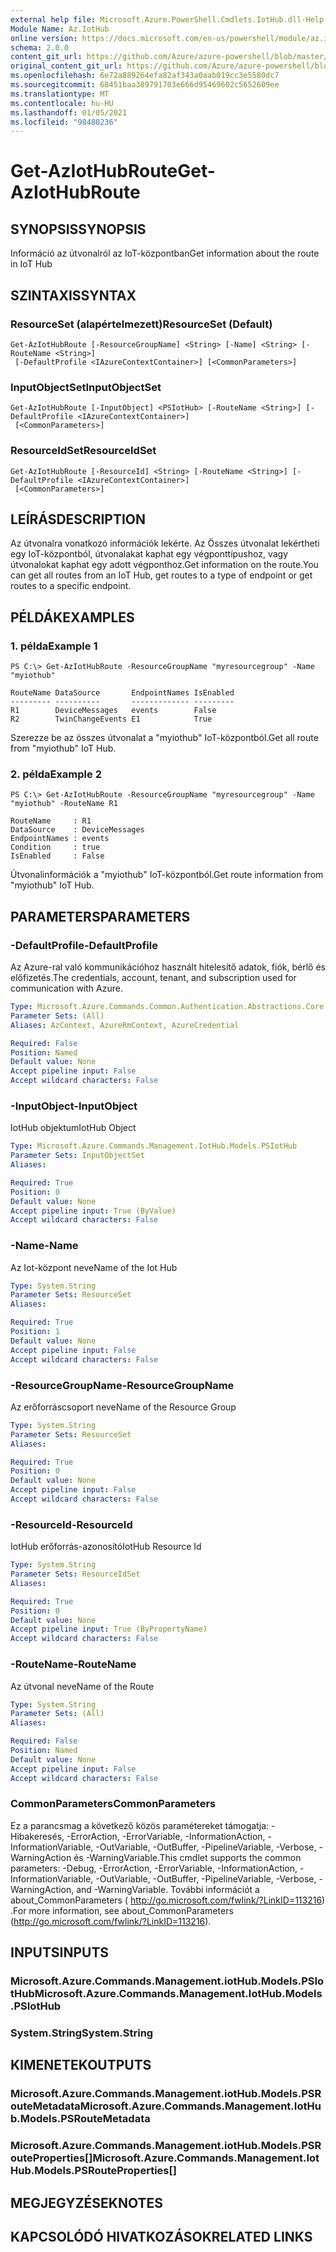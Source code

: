 ```yaml
---
external help file: Microsoft.Azure.PowerShell.Cmdlets.IotHub.dll-Help.xml
Module Name: Az.IotHub
online version: https://docs.microsoft.com/en-us/powershell/module/az.iothub/get-aziothubroute
schema: 2.0.0
content_git_url: https://github.com/Azure/azure-powershell/blob/master/src/IotHub/IotHub/help/Get-AzIotHubRoute.md
original_content_git_url: https://github.com/Azure/azure-powershell/blob/master/src/IotHub/IotHub/help/Get-AzIotHubRoute.md
ms.openlocfilehash: 6e72a889264efa82af343a0aab019cc3e5580dc7
ms.sourcegitcommit: 68451baa389791703e666d95469602c5652609ee
ms.translationtype: MT
ms.contentlocale: hu-HU
ms.lasthandoff: 01/05/2021
ms.locfileid: "98480236"
---
```

# <span data-ttu-id="d8d34-101">Get-AzIotHubRoute</span><span class="sxs-lookup"><span data-stu-id="d8d34-101">Get-AzIotHubRoute</span></span>

## <span data-ttu-id="d8d34-102">SYNOPSIS</span><span class="sxs-lookup"><span data-stu-id="d8d34-102">SYNOPSIS</span></span>
<span data-ttu-id="d8d34-103">Információ az útvonalról az IoT-központban</span><span class="sxs-lookup"><span data-stu-id="d8d34-103">Get information about the route in IoT Hub</span></span>

## <span data-ttu-id="d8d34-104">SZINTAXIS</span><span class="sxs-lookup"><span data-stu-id="d8d34-104">SYNTAX</span></span>

### <span data-ttu-id="d8d34-105">ResourceSet (alapértelmezett)</span><span class="sxs-lookup"><span data-stu-id="d8d34-105">ResourceSet (Default)</span></span>
```
Get-AzIotHubRoute [-ResourceGroupName] <String> [-Name] <String> [-RouteName <String>]
 [-DefaultProfile <IAzureContextContainer>] [<CommonParameters>]
```

### <span data-ttu-id="d8d34-106">InputObjectSet</span><span class="sxs-lookup"><span data-stu-id="d8d34-106">InputObjectSet</span></span>
```
Get-AzIotHubRoute [-InputObject] <PSIotHub> [-RouteName <String>] [-DefaultProfile <IAzureContextContainer>]
 [<CommonParameters>]
```

### <span data-ttu-id="d8d34-107">ResourceIdSet</span><span class="sxs-lookup"><span data-stu-id="d8d34-107">ResourceIdSet</span></span>
```
Get-AzIotHubRoute [-ResourceId] <String> [-RouteName <String>] [-DefaultProfile <IAzureContextContainer>]
 [<CommonParameters>]
```

## <span data-ttu-id="d8d34-108">LEÍRÁS</span><span class="sxs-lookup"><span data-stu-id="d8d34-108">DESCRIPTION</span></span>
<span data-ttu-id="d8d34-109">Az útvonalra vonatkozó információk lekérte. Az Összes útvonalat lekértheti egy IoT-központból, útvonalakat kaphat egy végponttípushoz, vagy útvonalokat kaphat egy adott végponthoz.</span><span class="sxs-lookup"><span data-stu-id="d8d34-109">Get information on the route.You can get all routes from an IoT Hub, get routes to a type of endpoint or get routes to a specific endpoint.</span></span>

## <span data-ttu-id="d8d34-110">PÉLDÁK</span><span class="sxs-lookup"><span data-stu-id="d8d34-110">EXAMPLES</span></span>

### <span data-ttu-id="d8d34-111">1. példa</span><span class="sxs-lookup"><span data-stu-id="d8d34-111">Example 1</span></span>
```
PS C:\> Get-AzIotHubRoute -ResourceGroupName "myresourcegroup" -Name "myiothub"

RouteName DataSource       EndpointNames IsEnabled
--------- ----------       ------------- ---------
R1        DeviceMessages   events        False
R2        TwinChangeEvents E1            True
```

<span data-ttu-id="d8d34-112">Szerezze be az összes útvonalat a "myiothub" IoT-központból.</span><span class="sxs-lookup"><span data-stu-id="d8d34-112">Get all route from "myiothub" IoT Hub.</span></span>

### <span data-ttu-id="d8d34-113">2. példa</span><span class="sxs-lookup"><span data-stu-id="d8d34-113">Example 2</span></span>
```
PS C:\> Get-AzIotHubRoute -ResourceGroupName "myresourcegroup" -Name "myiothub" -RouteName R1

RouteName     : R1
DataSource    : DeviceMessages
EndpointNames : events
Condition     : true
IsEnabled     : False
```

<span data-ttu-id="d8d34-114">Útvonalinformációk a "myiothub" IoT-központból.</span><span class="sxs-lookup"><span data-stu-id="d8d34-114">Get route information from "myiothub" IoT Hub.</span></span>

## <span data-ttu-id="d8d34-115">PARAMETERS</span><span class="sxs-lookup"><span data-stu-id="d8d34-115">PARAMETERS</span></span>

### <span data-ttu-id="d8d34-116">-DefaultProfile</span><span class="sxs-lookup"><span data-stu-id="d8d34-116">-DefaultProfile</span></span>
<span data-ttu-id="d8d34-117">Az Azure-ral való kommunikációhoz használt hitelesítő adatok, fiók, bérlő és előfizetés.</span><span class="sxs-lookup"><span data-stu-id="d8d34-117">The credentials, account, tenant, and subscription used for communication with Azure.</span></span>

```yaml
Type: Microsoft.Azure.Commands.Common.Authentication.Abstractions.Core.IAzureContextContainer
Parameter Sets: (All)
Aliases: AzContext, AzureRmContext, AzureCredential

Required: False
Position: Named
Default value: None
Accept pipeline input: False
Accept wildcard characters: False
```

### <span data-ttu-id="d8d34-118">-InputObject</span><span class="sxs-lookup"><span data-stu-id="d8d34-118">-InputObject</span></span>
<span data-ttu-id="d8d34-119">IotHub objektum</span><span class="sxs-lookup"><span data-stu-id="d8d34-119">IotHub Object</span></span>

```yaml
Type: Microsoft.Azure.Commands.Management.IotHub.Models.PSIotHub
Parameter Sets: InputObjectSet
Aliases:

Required: True
Position: 0
Default value: None
Accept pipeline input: True (ByValue)
Accept wildcard characters: False
```

### <span data-ttu-id="d8d34-120">-Name</span><span class="sxs-lookup"><span data-stu-id="d8d34-120">-Name</span></span>
<span data-ttu-id="d8d34-121">Az Iot-központ neve</span><span class="sxs-lookup"><span data-stu-id="d8d34-121">Name of the Iot Hub</span></span>

```yaml
Type: System.String
Parameter Sets: ResourceSet
Aliases:

Required: True
Position: 1
Default value: None
Accept pipeline input: False
Accept wildcard characters: False
```

### <span data-ttu-id="d8d34-122">-ResourceGroupName</span><span class="sxs-lookup"><span data-stu-id="d8d34-122">-ResourceGroupName</span></span>
<span data-ttu-id="d8d34-123">Az erőforráscsoport neve</span><span class="sxs-lookup"><span data-stu-id="d8d34-123">Name of the Resource Group</span></span>

```yaml
Type: System.String
Parameter Sets: ResourceSet
Aliases:

Required: True
Position: 0
Default value: None
Accept pipeline input: False
Accept wildcard characters: False
```

### <span data-ttu-id="d8d34-124">-ResourceId</span><span class="sxs-lookup"><span data-stu-id="d8d34-124">-ResourceId</span></span>
<span data-ttu-id="d8d34-125">IotHub erőforrás-azonosító</span><span class="sxs-lookup"><span data-stu-id="d8d34-125">IotHub Resource Id</span></span>

```yaml
Type: System.String
Parameter Sets: ResourceIdSet
Aliases:

Required: True
Position: 0
Default value: None
Accept pipeline input: True (ByPropertyName)
Accept wildcard characters: False
```

### <span data-ttu-id="d8d34-126">-RouteName</span><span class="sxs-lookup"><span data-stu-id="d8d34-126">-RouteName</span></span>
<span data-ttu-id="d8d34-127">Az útvonal neve</span><span class="sxs-lookup"><span data-stu-id="d8d34-127">Name of the Route</span></span>

```yaml
Type: System.String
Parameter Sets: (All)
Aliases:

Required: False
Position: Named
Default value: None
Accept pipeline input: False
Accept wildcard characters: False
```

### <span data-ttu-id="d8d34-128">CommonParameters</span><span class="sxs-lookup"><span data-stu-id="d8d34-128">CommonParameters</span></span>
<span data-ttu-id="d8d34-129">Ez a parancsmag a következő közös paramétereket támogatja: -Hibakeresés, -ErrorAction, -ErrorVariable, -InformationAction, -InformationVariable, -OutVariable, -OutBuffer, -PipelineVariable, -Verbose, -WarningAction és -WarningVariable.</span><span class="sxs-lookup"><span data-stu-id="d8d34-129">This cmdlet supports the common parameters: -Debug, -ErrorAction, -ErrorVariable, -InformationAction, -InformationVariable, -OutVariable, -OutBuffer, -PipelineVariable, -Verbose, -WarningAction, and -WarningVariable.</span></span> <span data-ttu-id="d8d34-130">További információt a about_CommonParameters ( http://go.microsoft.com/fwlink/?LinkID=113216) .</span><span class="sxs-lookup"><span data-stu-id="d8d34-130">For more information, see about_CommonParameters (http://go.microsoft.com/fwlink/?LinkID=113216).</span></span>

## <span data-ttu-id="d8d34-131">INPUTS</span><span class="sxs-lookup"><span data-stu-id="d8d34-131">INPUTS</span></span>

### <span data-ttu-id="d8d34-132">Microsoft.Azure.Commands.Management.iotHub.Models.PSIotHub</span><span class="sxs-lookup"><span data-stu-id="d8d34-132">Microsoft.Azure.Commands.Management.IotHub.Models.PSIotHub</span></span>

### <span data-ttu-id="d8d34-133">System.String</span><span class="sxs-lookup"><span data-stu-id="d8d34-133">System.String</span></span>

## <span data-ttu-id="d8d34-134">KIMENETEK</span><span class="sxs-lookup"><span data-stu-id="d8d34-134">OUTPUTS</span></span>

### <span data-ttu-id="d8d34-135">Microsoft.Azure.Commands.Management.iotHub.Models.PSRouteMetadata</span><span class="sxs-lookup"><span data-stu-id="d8d34-135">Microsoft.Azure.Commands.Management.IotHub.Models.PSRouteMetadata</span></span>

### <span data-ttu-id="d8d34-136">Microsoft.Azure.Commands.Management.iotHub.Models.PSRouteProperties[]</span><span class="sxs-lookup"><span data-stu-id="d8d34-136">Microsoft.Azure.Commands.Management.IotHub.Models.PSRouteProperties[]</span></span>

## <span data-ttu-id="d8d34-137">MEGJEGYZÉSEK</span><span class="sxs-lookup"><span data-stu-id="d8d34-137">NOTES</span></span>

## <span data-ttu-id="d8d34-138">KAPCSOLÓDÓ HIVATKOZÁSOK</span><span class="sxs-lookup"><span data-stu-id="d8d34-138">RELATED LINKS</span></span>
